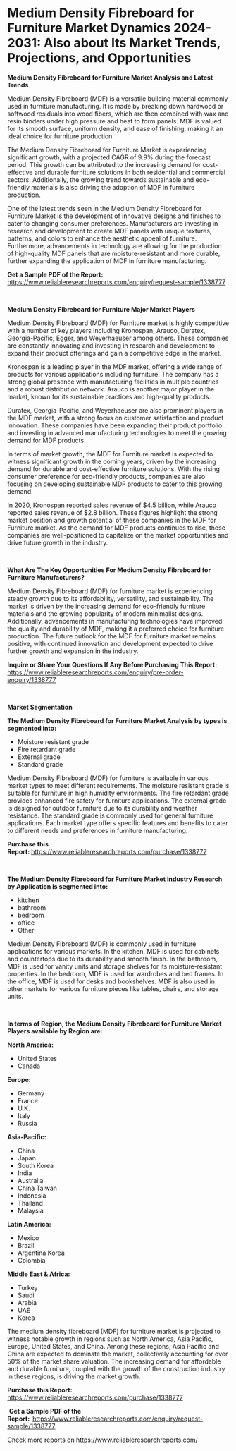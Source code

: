 <p><h1>Medium Density Fibreboard for Furniture Market Dynamics 2024-2031: Also about Its Market Trends, Projections, and Opportunities</h1></p><p><strong>Medium Density Fibreboard for Furniture Market Analysis and Latest Trends</strong></p>
<p><p>Medium Density Fibreboard (MDF) is a versatile building material commonly used in furniture manufacturing. It is made by breaking down hardwood or softwood residuals into wood fibers, which are then combined with wax and resin binders under high pressure and heat to form panels. MDF is valued for its smooth surface, uniform density, and ease of finishing, making it an ideal choice for furniture production.</p><p>The Medium Density Fibreboard for Furniture Market is experiencing significant growth, with a projected CAGR of 9.9% during the forecast period. This growth can be attributed to the increasing demand for cost-effective and durable furniture solutions in both residential and commercial sectors. Additionally, the growing trend towards sustainable and eco-friendly materials is also driving the adoption of MDF in furniture production.</p><p>One of the latest trends seen in the Medium Density Fibreboard for Furniture Market is the development of innovative designs and finishes to cater to changing consumer preferences. Manufacturers are investing in research and development to create MDF panels with unique textures, patterns, and colors to enhance the aesthetic appeal of furniture. Furthermore, advancements in technology are allowing for the production of high-quality MDF panels that are moisture-resistant and more durable, further expanding the application of MDF in furniture manufacturing.</p></p>
<p><strong>Get a Sample PDF of the Report:&nbsp;</strong> <a href="https://www.reliableresearchreports.com/enquiry/request-sample/1338777">https://www.reliableresearchreports.com/enquiry/request-sample/1338777</a></p>
<p>&nbsp;</p>
<p><strong>Medium Density Fibreboard for Furniture Major Market Players</strong></p>
<p><p>Medium Density Fibreboard (MDF) for Furniture market is highly competitive with a number of key players including Kronospan, Arauco, Duratex, Georgia-Pacific, Egger, and Weyerhaeuser among others. These companies are constantly innovating and investing in research and development to expand their product offerings and gain a competitive edge in the market.</p><p>Kronospan is a leading player in the MDF market, offering a wide range of products for various applications including furniture. The company has a strong global presence with manufacturing facilities in multiple countries and a robust distribution network. Arauco is another major player in the market, known for its sustainable practices and high-quality products.</p><p>Duratex, Georgia-Pacific, and Weyerhaeuser are also prominent players in the MDF market, with a strong focus on customer satisfaction and product innovation. These companies have been expanding their product portfolio and investing in advanced manufacturing technologies to meet the growing demand for MDF products.</p><p>In terms of market growth, the MDF for Furniture market is expected to witness significant growth in the coming years, driven by the increasing demand for durable and cost-effective furniture solutions. With the rising consumer preference for eco-friendly products, companies are also focusing on developing sustainable MDF products to cater to this growing demand.</p><p>In 2020, Kronospan reported sales revenue of $4.5 billion, while Arauco reported sales revenue of $2.8 billion. These figures highlight the strong market position and growth potential of these companies in the MDF for Furniture market. As the demand for MDF products continues to rise, these companies are well-positioned to capitalize on the market opportunities and drive future growth in the industry.</p></p>
<p>&nbsp;</p>
<p><strong>What Are The Key Opportunities For Medium Density Fibreboard for Furniture Manufacturers?</strong></p>
<p><p>Medium Density Fibreboard (MDF) for furniture market is experiencing steady growth due to its affordability, versatility, and sustainability. The market is driven by the increasing demand for eco-friendly furniture materials and the growing popularity of modern minimalist designs. Additionally, advancements in manufacturing technologies have improved the quality and durability of MDF, making it a preferred choice for furniture production. The future outlook for the MDF for furniture market remains positive, with continued innovation and development expected to drive further growth and expansion in the industry.</p></p>
<p><strong>Inquire or Share Your Questions If Any Before Purchasing This Report:</strong> <a href="https://www.reliableresearchreports.com/enquiry/pre-order-enquiry/1338777">https://www.reliableresearchreports.com/enquiry/pre-order-enquiry/1338777</a></p>
<p>&nbsp;</p>
<p><strong>Market Segmentation</strong></p>
<p><strong>The Medium Density Fibreboard for Furniture Market Analysis by types is segmented into:</strong></p>
<p><ul><li>Moisture resistant grade</li><li>Fire retardant grade</li><li>External grade</li><li>Standard grade</li></ul></p>
<p><p>Medium Density Fibreboard (MDF) for furniture is available in various market types to meet different requirements. The moisture resistant grade is suitable for furniture in high humidity environments. The fire retardant grade provides enhanced fire safety for furniture applications. The external grade is designed for outdoor furniture due to its durability and weather resistance. The standard grade is commonly used for general furniture applications. Each market type offers specific features and benefits to cater to different needs and preferences in furniture manufacturing.</p></p>
<p><strong>Purchase this Report:&nbsp;</strong><a href="https://www.reliableresearchreports.com/purchase/1338777">https://www.reliableresearchreports.com/purchase/1338777</a></p>
<p>&nbsp;</p>
<p><strong>The Medium Density Fibreboard for Furniture Market Industry Research by Application is segmented into:</strong></p>
<p><ul><li>kitchen</li><li>bathroom</li><li>bedroom</li><li>office</li><li>Other</li></ul></p>
<p><p>Medium Density Fibreboard (MDF) is commonly used in furniture applications for various markets. In the kitchen, MDF is used for cabinets and countertops due to its durability and smooth finish. In the bathroom, MDF is used for vanity units and storage shelves for its moisture-resistant properties. In the bedroom, MDF is used for wardrobes and bed frames. In the office, MDF is used for desks and bookshelves. MDF is also used in other markets for various furniture pieces like tables, chairs, and storage units.</p></p>
<p>&nbsp;</p>
<p><strong>In terms of Region, the Medium Density Fibreboard for Furniture Market Players available by Region are:</strong></p>
<p>
    <p> <strong> North America: </strong>
        <ul>
            <li>United States</li>
            <li>Canada</li>
        </ul>
        </p> 
    <p> <strong> Europe: </strong>
        <ul>
            <li>Germany</li>
            <li>France</li>
            <li>U.K.</li>
            <li>Italy</li>
            <li>Russia</li>
        </ul>
        </p> 
    <p> <strong> Asia-Pacific: </strong>
        <ul>
            <li>China</li>
            <li>Japan</li>
            <li>South Korea</li>
            <li>India</li>
            <li>Australia</li>
            <li>China Taiwan</li>
            <li>Indonesia</li>
            <li>Thailand</li>
            <li>Malaysia</li>
        </ul>
        </p> 
    <p> <strong> Latin America: </strong>
        <ul>
            <li>Mexico</li>
            <li>Brazil</li>
            <li>Argentina Korea</li>
            <li>Colombia</li>
        </ul>
        </p> 
    <p> <strong> Middle East & Africa: </strong>
        <ul>
            <li>Turkey</li>
            <li>Saudi</li>
            <li>Arabia</li>
            <li>UAE</li>
            <li>Korea</li>
        </ul>
    </p>
    </p>
<p><p>The medium density fibreboard (MDF) for furniture market is projected to witness notable growth in regions such as North America, Asia Pacific, Europe, United States, and China. Among these regions, Asia Pacific and China are expected to dominate the market, collectively accounting for over 50% of the market share valuation. The increasing demand for affordable and durable furniture, coupled with the growth of the construction industry in these regions, is driving the market growth.</p></p>
<p><strong>Purchase this Report: </strong><a href="https://www.reliableresearchreports.com/purchase/1338777">https://www.reliableresearchreports.com/purchase/1338777</a></p>
<p>&nbsp;<strong>Get a Sample PDF of the Report:&nbsp;&nbsp;</strong><a href="https://www.reliableresearchreports.com/enquiry/request-sample/1338777">https://www.reliableresearchreports.com/enquiry/request-sample/1338777</a></p>
<p><strong></strong></p>
<p>Check more reports on https://www.reliableresearchreports.com/</p>